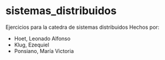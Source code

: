 # sistemas_distribuidos
Ejercicios para la catedra de sistemas distribuidos
Hechos por:
- Hoet, Leonado Alfonso
- Klug, Ezequiel
- Ponsiano, María Victoria
